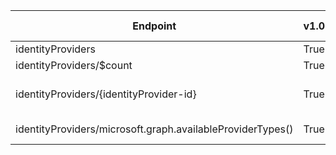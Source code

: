 | Endpoint | v1.0 | V1.0-Url | v1.0-Methods | beta | Beta-Url | Beta-Methods | Path | Root | Children | Segment |
| ----------| ----------| ----------| ----------| ----------| ----------| ----------| ----------| ----------| ----------| ----------|
| identityProviders| True| https://graph.microsoft.com/v1.0/identityProviders| Get Post| True| https://graph.microsoft.com/beta/identityProviders| Get Post| identityProviders| identityProviders| 3| identityProviders|
| identityProviders/$count| True| https://graph.microsoft.com/v1.0/identityProviders/$count| Get| True| https://graph.microsoft.com/beta/identityProviders/$count| Get| identityProviders $count| identityProviders| 0| $count|
| identityProviders/{identityProvider-id}| True| https://graph.microsoft.com/v1.0/identityProviders/{identityProvider-id}| Get Patch Delete| True| https://graph.microsoft.com/beta/identityProviders/{identityProvider-id}| Get Patch Delete| identityProviders {identityProvider-id}| identityProviders| 0| {identityProvider-id}|
| identityProviders/microsoft.graph.availableProviderTypes()| True| https://graph.microsoft.com/v1.0/identityProviders/microsoft.graph.availableProviderTypes()| Get| True| https://graph.microsoft.com/beta/identityProviders/microsoft.graph.availableProviderTypes()| Get| identityProviders microsoft.graph.availableProviderTypes()| identityProviders| 0| microsoft.graph.availableProviderTypes()|
